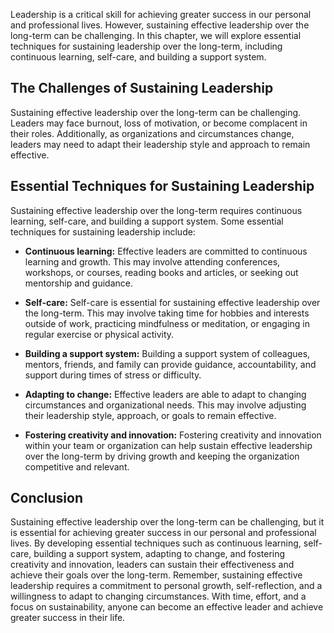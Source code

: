 
Leadership is a critical skill for achieving greater success in our personal and professional lives. However, sustaining effective leadership over the long-term can be challenging. In this chapter, we will explore essential techniques for sustaining leadership over the long-term, including continuous learning, self-care, and building a support system.

The Challenges of Sustaining Leadership
---------------------------------------

Sustaining effective leadership over the long-term can be challenging. Leaders may face burnout, loss of motivation, or become complacent in their roles. Additionally, as organizations and circumstances change, leaders may need to adapt their leadership style and approach to remain effective.

Essential Techniques for Sustaining Leadership
----------------------------------------------

Sustaining effective leadership over the long-term requires continuous learning, self-care, and building a support system. Some essential techniques for sustaining leadership include:

* **Continuous learning:** Effective leaders are committed to continuous learning and growth. This may involve attending conferences, workshops, or courses, reading books and articles, or seeking out mentorship and guidance.

* **Self-care:** Self-care is essential for sustaining effective leadership over the long-term. This may involve taking time for hobbies and interests outside of work, practicing mindfulness or meditation, or engaging in regular exercise or physical activity.

* **Building a support system:** Building a support system of colleagues, mentors, friends, and family can provide guidance, accountability, and support during times of stress or difficulty.

* **Adapting to change:** Effective leaders are able to adapt to changing circumstances and organizational needs. This may involve adjusting their leadership style, approach, or goals to remain effective.

* **Fostering creativity and innovation:** Fostering creativity and innovation within your team or organization can help sustain effective leadership over the long-term by driving growth and keeping the organization competitive and relevant.

Conclusion
----------

Sustaining effective leadership over the long-term can be challenging, but it is essential for achieving greater success in our personal and professional lives. By developing essential techniques such as continuous learning, self-care, building a support system, adapting to change, and fostering creativity and innovation, leaders can sustain their effectiveness and achieve their goals over the long-term. Remember, sustaining effective leadership requires a commitment to personal growth, self-reflection, and a willingness to adapt to changing circumstances. With time, effort, and a focus on sustainability, anyone can become an effective leader and achieve greater success in their life.
